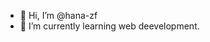 - 👋 Hi, I’m @hana-zf
- 🌱 I’m currently learning web deevelopment.



<!---
hana-zf/hana-zf is a ✨ special ✨ repository because its `README.md` (this file) appears on your GitHub profile.
You can click the Preview link to take a look at your changes.
--->
